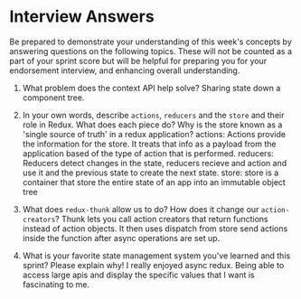 # Interview Answers
Be prepared to demonstrate your understanding of this week's concepts by answering questions on the following topics. These will not be counted as a part of your sprint score but will be helpful for preparing you for your endorsement interview, and enhancing overall understanding.

1. What problem does the context API help solve?
Sharing state down a component tree.

2. In your own words, describe `actions`, `reducers` and the `store` and their role in Redux. What does each piece do? Why is the store known as a 'single source of truth' in a redux application?
actions: Actions provide the information for the store. It treats that info as a payload from the application based of the type of action that is performed.
reducers: Reducers detect changes in the state, reducers recieve and action and use it and the previous state to create the next state.
store: store is a container that store the entire state of an app into an immutable object tree

3. What does `redux-thunk` allow us to do? How does it change our `action-creators`?
Thunk lets you call action creators that return functions instead of action objects. It then uses dispatch from store send actions inside the function after async operations are set up.

4. What is your favorite state management system you've learned and this sprint? Please explain why!
I really enjoyed async redux. Being able to access large apis and display the specific values that I want is fascinating to me.